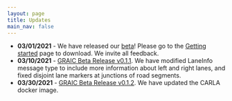 ```yaml
---
layout: page
title: Updates
main_nav: false
---
```


* **03/01/2021** - We have released our [beta](https://github.com/PoPGRI/Race/releases/tag/0.1.0)! Please go to the [Getting started](https://popgri.github.io/Race/installation/) page to download. We invite all feedback.
* **03/10/2021** - [GRAIC Beta Release v0.1.1](https://github.com/PoPGRI/Race/releases/tag/0.1.1). We have modified LaneInfo message type to include more information about left and right lanes, and fixed disjoint lane markers at junctions of road segments.
* **03/30/2021** - [GRAIC Beta Release v0.1.2](https://github.com/PoPGRI/Race/releases/tag/0.1.2). We have updated the CARLA docker image.
